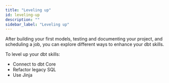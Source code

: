```yaml
---
title: "Leveling up"
id: leveling-up
description: ""
sidebar_label: "Leveling up"
---
```


After building your first models, testing and documenting your project, and scheduling a job, you can explore different ways to enhance your dbt skills.

To level up your dbt skills:

* Connect to dbt Core
* Refactor legacy SQL
* Use Jinja